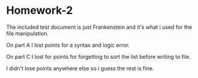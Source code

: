 # Homework-2
The included test document is just Frankenstein and it's what i used for the file manipulation.

On part A I lost points for a syntax and logic error.

On part C I lost for points for forgetting to sort the list before writing to file.

I didn't lose points anywhere else so i guess the rest is fine.
